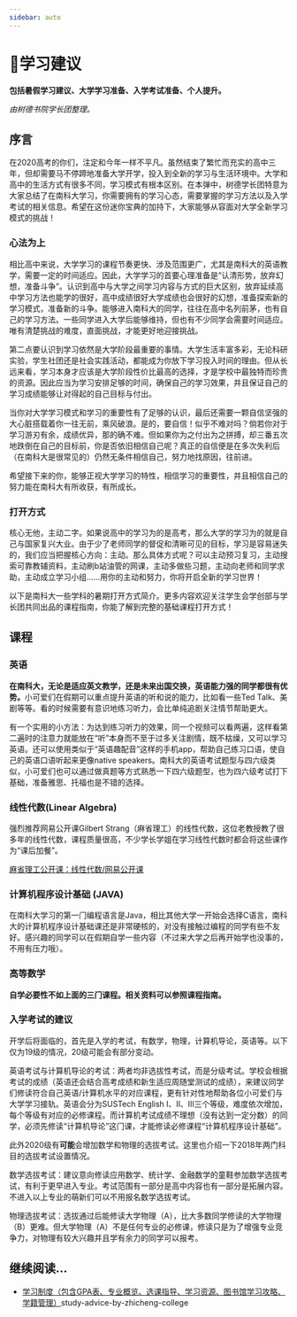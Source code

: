 ```yaml
---
sidebar: auto
---
```


# 📖学习建议

**包括暑假学习建议、大学学习准备、入学考试准备、个人提升。**

*由树德书院学长团整理。*

## 序言

在2020高考的你们，注定和今年一样不平凡。虽然结束了繁忙⽽充实的⾼中三年，但却需要马不停蹄地准备大学开学，投入到全新的学习与生活环境中。大学和高中的生活方式有很多不同，学习模式有根本区别。在本弹中，树德学长团特意为大家总结了在南科大学习，你需要拥有的学习心态，需要掌握的学习方法以及入学考试的相关信息。希望在这份迷你宝典的加持下，大家能够从容面对大学全新学习模式的挑战！

### 心法为上

相⽐⾼中来说，⼤学学习的课程节奏更快、涉及范围更广，尤其是南科⼤的英语教学，需要⼀定的时间适应。因此，大学学习的首要心理准备是“认清形势，放弃幻想，准备斗争”。认识到高中与大学之间学习内容与方式的巨大区别，放弃延续高中学习方法也能学的很好，高中成绩很好大学成绩也会很好的幻想，准备探索新的学习模式，准备新的斗争。能够进入南科大的同学，往往在高中名列前茅，也有自己的学习方法。一些同学进入大学后能够维持，但也有不少同学会需要时间适应。唯有清楚挑战的难度，直面挑战，才能更好地迎接挑战。

第二点要认识到学习依然是大学阶段最重要的事情。大学生活丰富多彩，无论科研实验，学生社团还是社会实践活动，都能成为你放下学习投入时间的理由。但从长远来看，学习本身才应该是大学阶段性价比最高的选择，才是学校中最独特而珍贵的资源。因此应当为学习安排足够的时间，确保自己的学习效果，并且保证自己的学习成绩能够让对得起的自己目标与付出。

当你对大学学习模式和学习的重要性有了足够的认识，最后还需要一颗自信坚强的大心脏搭载着你一往无前，乘风破浪。是的，要自信！似乎不难对吗？倘若你对于学习游刃有余，成绩优异，那的确不难。但如果你为之付出为之拼搏，却三番五次地跌倒在自己的目标前，你是否依旧相信自己呢？真正的自信便是在多次失利后（在南科大是很常见的）仍然无条件相信自己，努力地找原因，往前进。

希望接下来的你，能够正视大学学习的特性，相信学习的重要性，并且相信自己的努力能在南科大有所收获，有所成长。

### 打开方式

核心无他，主动二字。如果说高中的学习为的是高考，那么大学的学习为的就是自己与国家复兴大业。由于少了老师同学的督促和清晰可见的目标，学习是容易迷失的，我们应当把握核心方向：主动。那么具体方式呢？可以主动预习复习，主动搜索可靠教辅资料，主动刷b站油管的网课，主动多做些习题，主动向老师和同学求助，主动成立学习小组……用你的主动和努力，你将开启全新的学习世界！

以下是南科大一些学科的暑期打开方式简介。更多内容欢迎关注学生会学创部与学长团共同出品的课程指南，你能了解到完整的基础课程打开方式！

## 课程

### 英语

**在南科⼤，⽆论是适应英⽂教学，还是未来出国交换，英语能⼒强的同学都很有优势。**⼩可爱们在假期可以重点提升英语的听和说的能⼒，⽐如看⼀些Ted Talk、美剧等等。看的时候需要有意识地练习听⼒，会⽐单纯追剧关注情节帮助更⼤。

有⼀个实⽤的⼩⽅法：为达到练习听⼒的效果，同⼀个视频可以看两遍，这样看第二遍时的注意⼒就能放在“听”本⾝⽽不⾄于过多关注剧情，既不枯燥，⼜可以学习英语。还可以使⽤类似于“英语趣配⾳”这样的⼿机app，帮助⾃⼰练习⼝语，使⾃⼰的英语⼝语听起来更像native speakers。南科⼤的英语考试题型与四六级类似，⼩可爱们也可以通过做真题等⽅式熟悉⼀下四六级题型，也为四六级考试打下基础，准备雅思、托福也是不错的选择。

### 线性代数(Linear Algebra)

强烈推荐网易公开课Gilbert Strang（⿇省理⼯）的线性代数，这位⽼教授教了很多年的线性代数，课程质量很⾼，不少学⻓学姐在学习线性代数时都会将这些课作为“课后加餐”。

[⿇省理⼯公开课：线性代数/网易公开课](http://open.163.com/special/opencourse/daishu.html)

### 计算机程序设计基础 (JAVA)

在南科⼤学习的第⼀⻔编程语⾔是Java，相⽐其他⼤学⼀开始会选择C语⾔，南科⼤的计算机程序设计基础课还是⾮常硬核的，对没有接触过编程的同学有些不友好。感兴趣的同学可以在假期自学⼀些内容（不过来大学之后再开始学也没事的，不⽤有压⼒哦）。

### 高等数学

**自学必要性不如上⾯的三⻔课程。相关资料可以参照课程指南。**

### 入学考试的建议

开学后将⾯临的，⾸先是⼊学的考试，有数学，物理，计算机导论，英语等。以下仅为19级的情况，20级可能会有部分变动。

英语考试与计算机导论的考试：两者均⾮选拔性考试，⽽是分级考试。学校会根据考试的成绩（英语还会结合⾼考成绩和新⽣适应周随堂测试的成绩），来建议同学们修读符合⾃⼰英语/计算机⽔平的对应课程，更有针对性地帮助各位⼩可爱们与⼤学学习接轨。英语会分为SUSTech English I、II、III三个等级，难度依次增加，每个等级有对应的必修课程。⽽计算机考试成绩不理想（没有达到⼀定分数）的同学，必须先修读“计算机导论”这⻔课，才能修读必修课程“计算机程序设计基础”。

此外2020级有**可能**会增加数学和物理的选拔考试。这里也介绍一下2018年两门科目的选拔考试设置情况。

数学选拔考试：建议意向修读应⽤数学、统计学、⾦融数学的童鞋参加数学选拔考试，有利于更早进⼊专业。考试范围有⼀部分是⾼中内容也有⼀部分是拓展内容。不进⼊以上专业的萌新们可以不⽤报名数学选拔考试。

物理选拔考试：选拔通过后能修读⼤学物理（A），⽐⼤多数同学修读的⼤学物理（B）更难。但⼤学物理（A）不是任何专业的必修课，修读只是为了增强专业竞争⼒，对物理有较⼤兴趣并且学有余⼒的同学可以报考。

## 继续阅读...

- [学习制度（包含GPA表、专业概览、选课指导、学习资源、图书馆学习攻略、学籍管理）](./info-on-study.md)study-advice-by-zhicheng-college
